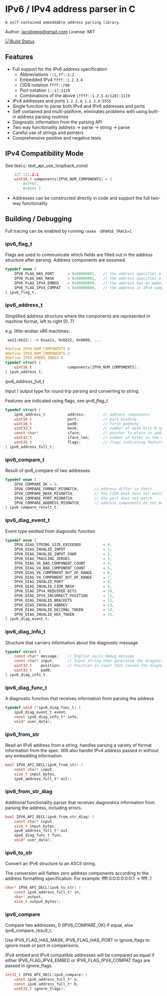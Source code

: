 
# IPv6 / IPv4 address parser in C

    A self-contained embeddable address parsing library.

Author: jacobrepp@gmail.com
License: MIT

[![Build Status](https://travis-ci.org/jrepp/ipv6-parse.svg?branch=master)](https://travis-ci.org/jrepp/ipv6-parse)


## Features

- Full support for the IPv6 address specification
  - Abbreviations `::1`, `ff::1:2`
  - Embedded IPv4 `ffff::1.2.3.4`
  - CIDR notation `ffff::/80`
  - Port notation `[::1]:1119`
  - Combinations of the above `[ffff::1.2.3.4/128]:1119`
- IPv4 addresses and ports `1.2.3.4`, `1.2.3.4:5555`
- Single function to parse both IPv4 and IPv6 addresses and ports
- Self contained and multi-platform, eliminates problems with using built-in address parsing routines
- Diagnostic information from the parsing API
- Two way functionality address -> parse -> string -> parse
- Careful use of strings and pointers
- Comprehensive positive and negative tests



## IPv4 Compatibility Mode

See test.c: test_api_use_loopback_const
```c
    127.111.2.1
    uint16_t components[IPV6_NUM_COMPONENTS] = {
        0x7f6f,
        0x0201 }
```

- Addresses can be constructed directly in code and support the full two-way functionality


## Building / Debugging

Full tracing can be enabled by running `cmake -DPARSE_TRACE=1`


### ipv6_flag_t

Flags are used to communicate which fields are filled out in the address structure
after parsing. Address components are assumed.

```c
typedef enum {
    IPV6_FLAG_HAS_PORT      = 0x00000001,   // the address specifies a port setting
    IPV6_FLAG_HAS_MASK      = 0x00000002,   // the address specifies a CIDR mask
    IPV6_FLAG_IPV4_EMBED    = 0x00000004,   // the address has an embedded IPv4 address in the last 32bits
    IPV6_FLAG_IPV4_COMPAT   = 0x00000008,   // the address is IPv4 compatible (1.2.3.4:5555)
} ipv6_flag_t;
```

### ipv6_address_t

Simplified address structure where the components are represented in
machine format, left to right [0..7]

e.g. little-endian x86 machines:

     aa11:bb22:: -> 0xaa11, 0xbb22, 0x0000, ...

```c
#define IPV6_NUM_COMPONENTS 8
#define IPV4_NUM_COMPONENTS 2
#define IPV4_EMBED_INDEX 6
typedef struct {
    uint16_t                components[IPV6_NUM_COMPONENTS];
} ipv6_address_t;
```
*ipv6_address_full_t*

Input / output type for round trip parsing and converting to string.

Features are indicated using flags, see *ipv6_flag_t*.

```c
typedef struct {
    ipv6_address_t          address;        // address components
    uint16_t                port;           // port binding
    uint16_t                pad0;           // first padding
    uint32_t                mask;           // number of mask bits N specified for example in ::1/N
    const char*             iface;          // pointer to place in address string where interface is defined
    uint32_t                iface_len;      // number of bytes in the name of the interface
    uint32_t                flags;          // flags indicating features of address
} ipv6_address_full_t;
```

### ipv6_compare_t

Result of ipv6_compare of two addresses

```c
typedef enum {
    IPV6_COMPARE_OK = 0,
    IPV6_COMPARE_FORMAT_MISMATCH,       // address differ in their
    IPV6_COMPARE_MASK_MISMATCH,         // the CIDR mask does not match
    IPV6_COMPARE_PORT_MISMATCH,         // the port does not match
    IPV6_COMPARE_ADDRESS_MISMATCH,      // address components do not match
} ipv6_compare_result_t;
```

### ipv6_diag_event_t

Event type emitted from diagnostic function

```c
typedef enum {
    IPV6_DIAG_STRING_SIZE_EXCEEDED          = 0,
    IPV6_DIAG_INVALID_INPUT                 = 1,
    IPV6_DIAG_INVALID_INPUT_CHAR            = 2,
    IPV6_DIAG_TRAILING_ZEROES               = 3,
    IPV6_DIAG_V6_BAD_COMPONENT_COUNT        = 4,
    IPV6_DIAG_V4_BAD_COMPONENT_COUNT        = 5,
    IPV6_DIAG_V6_COMPONENT_OUT_OF_RANGE     = 6,
    IPV6_DIAG_V4_COMPONENT_OUT_OF_RANGE     = 7,
    IPV6_DIAG_INVALID_PORT                  = 8,
    IPV6_DIAG_INVALID_CIDR_MASK             = 9,
    IPV6_DIAG_IPV4_REQUIRED_BITS            = 10,
    IPV6_DIAG_IPV4_INCORRECT_POSITION       = 11,
    IPV6_DIAG_INVALID_BRACKETS              = 12,
    IPV6_DIAG_INVALID_ABBREV                = 13,
    IPV6_DIAG_INVALID_DECIMAL_TOKEN         = 14,
    IPV6_DIAG_INVALID_HEX_TOKEN             = 15,
} ipv6_diag_event_t;
```

### ipv6_diag_info_t

Structure that carriers information about the diagnostic message

```c
typedef struct {
    const char* message;    // English ascii debug message
    const char* input;      // Input string that generated the diagnostic
    uint32_t    position;   // Position in input that caused the diagnostic
    uint32_t    pad0;
} ipv6_diag_info_t;
```

### ipv6_diag_func_t

A diagnostic function that receives information from parsing the address

```c
typedef void (*ipv6_diag_func_t) (
    ipv6_diag_event_t event,
    const ipv6_diag_info_t* info,
    void* user_data);
```

### ipv6_from_str

Read an IPv6 address from a string, handles parsing a variety of format
information from the spec. Will also handle IPv4 address passed in without
any embedding information.

```c
bool IPV6_API_DECL(ipv6_from_str) (
    const char* input,
    size_t input_bytes,
    ipv6_address_full_t* out);
```

### ipv6_from_str_diag

Additional functionality parser that receives diagnostics information from parsing the address,
including errors.

```c
bool IPV6_API_DECL(ipv6_from_str_diag) (
    const char* input,
    size_t input_bytes,
    ipv6_address_full_t* out,
    ipv6_diag_func_t func,
    void* user_data);
```

### ipv6_to_str

Convert an IPv6 structure to an ASCII string.

The conversion will flatten zero address components according to the address
formatting specification. For example: ffff:0:0:0:0:0:0:1 -> ffff::1

```c
char* IPV6_API_DECL(ipv6_to_str) (
    const ipv6_address_full_t* in,
    char* output,
    size_t output_bytes);
```

### ipv6_compare

Compare two addresses, 0 (IPV6_COMPARE_OK) if equal, else ipv6_compare_result_t.

Use IPV6_FLAG_HAS_MASK, IPV6_FLAG_HAS_PORT in ignore_flags to
ignore mask or port in comparisons.

IPv4 embed and IPv4 compatible addresses will be compared as
equal if either IPV6_FLAG_IPV4_EMBED or IPV6_FLAG_IPV4_COMPAT
flags are passed in ignore_flags.

```c
int32_t IPV6_API_DECL(ipv6_compare) (
    const ipv6_address_full_t* a,
    const ipv6_address_full_t* b,
    uint32_t ignore_flags);
```
